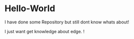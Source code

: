 # Hello-World
I have done some Repository but still dont know whats about!

I just want get knowledge about edge. !

